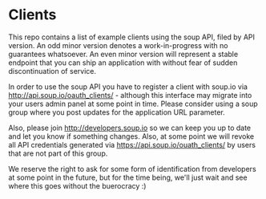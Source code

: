 Clients
=======

This repo contains a list of example clients using the soup API, filed by API version. An odd minor version denotes a work-in-progress with no guarantees whatsoever. An even minor version will represent a stable endpoint that you can ship an application with without fear of sudden discontinuation of service.

In order to use the soup API you have to register a client with soup.io via http://api.soup.io/oauth_clients/ - although this interface may migrate into your users admin panel at some point in time. Please consider using a soup group where you post updates for the application URL parameter.

Also, please join http://developers.soup.io so we can keep you up to date and let you know if something changes. Also, at some point we will revoke all API credentials generated via https://api.soup.io/ouath_clients/ by users that are not part of this group.

We reserve the right to ask for some form of identification from developers at some point in the future, but for the time being, we'll just wait and see where this goes without the buerocracy :)
